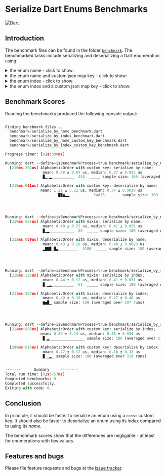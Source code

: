 # Serialize Dart Enums Benchmarks
[![Dart](https://github.com/simphotonics/serialize_enum/actions/workflows/dart.yml/badge.svg)](https://github.com/simphotonics/serialize_enum/actions/workflows/dart.yml)


## Introduction

The benchmark files can be found in the folder [`benchmark`][benchmark].
The benchmarked tasks include serializing and deserializing a Dart enumeration
using:

<details> <summary> the enum name - click to show:  </summary>

```Dart
enum AlphabeticOrder with SerializeByName<AlphabeticOrder> {
  asc,
  desc;

  /// Reads a json map and returns the corresponding
  /// instance of `AlphabeticOrder`.
  factory AlphabeticOrder.fromJson(Map<String, dynamic> json) =>
      SerializeByName.fromJson(json: json, values: values);
}
```
</details>
<details> <summary> the enum name and custom json map key - click to show:  </summary>

```Dart
enum AlphabeticOrder implements SerializeByName {
  asc,
  desc;

  static const key = 'alphabeticOrder';

  @override
  Map<String, dynamic> toJson() => {key: name};

  /// Reads a json map and returns the corresponding
  /// instance of `AlphabeticOrder`.
  factory AlphabeticOrder.fromJson(Map<String, dynamic> json) =>
      SerializeByName.fromJsonCustomKey(json: json, values: values, key: key);
}
```
</details>

<details> <summary> the enum index - click to show:  </summary>

```Dart
enum AlphabeticOrder with SerializeByIndex<AlphabeticOrder> {
  asc,
  desc;

  /// Reads a json map and returns the corresponding
  /// instance of `AlphabeticOrder`.
  factory AlphabeticOrder.fromJson(Map<String, dynamic> json) =>
      SerializeByIndex.fromJson(json: json, values: values);
}
```
</details>


<details> <summary> the enum index and a custom json map key
- click to show:  </summary>

```Dart
enum AlphabeticOrder implements SerializeByIndex {
  asc,
  desc;

  static const key = 'alphabeticOrder';

  @override
  Map<String, dynamic> toJson() => {key: index};

  /// Reads a json map and returns the corresponding
  /// instance of `AlphabeticOrder`.
  factory AlphabeticOrder.fromJson(Map<String, dynamic> json) =>
      SerializeByIndex.fromJsonCustomKey(json: json, values: values, key: key);
}
```
</details>

## Benchmark Scores

Running the benchmarks produced the following console output:
```python

Finding benchmark files...
  benchmark/serialize_by_name_benchmark.dart
  benchmark/serialize_by_index_benchmark.dart
  benchmark/serialize_by_name_custom_key_benchmark.dart
  benchmark/serialize_by_index_custom_key_benchmark.dart

Progress timer: [01s:000ms]

Running: dart --define=isBenchmarkProcess=true benchmark/serialize_by_name_custom_key_benchmark.dart
  [216ms:302us] AlphabeticOrder with custom key: serialize by name;
                 mean: 0.48 ± 0.69 us, median: 0.37 ± 0.032 us
                 ▉▁_▂__________  448  _____ sample size: 100 (averaged over 206 runs)

  [215ms:061us] AlphabeticOrder with custom key: deserialize by name;
                mean: 1.21 ± 5.12 us, median: 0.34 ± 0.0030 us
                 _______▉▉▅▂▂_________  34813  _____ sample size: 100 (averaged over 205 runs)




Running: dart --define=isBenchmarkProcess=true benchmark/serialize_by_name_benchmark.dart
  [219ms:585us] AlphabeticOrder with mixin: serialize by name;
                 mean: 0.48 ± 0.25 us, median: 0.41 ± 0.031 us
                 ▉▁▂___________  85  _____ sample size: 100 (averaged over 235 runs)

  [212ms:089us] AlphabeticOrder with mixin: deserialize by name;
                 mean: 0.43 ± 0.28 us, median: 0.40 ± 0.0020 us
                 ▂▇▇▉_█▃_________  3186  _____ sample size: 100 (averaged over 214 runs)




Running: dart --define=isBenchmarkProcess=true benchmark/serialize_by_index_benchmark.dart
  [218ms:215us] AlphabeticOrder with mixin: serialize by index;
                 mean: 0.44 ± 0.12 us, median: 0.41 ± 0.031 us
                 ▉_▁▂__________  61  _____ sample size: 100 (averaged over 222 runs)

  [211ms:567us] AlphabeticOrder with mixin: deserialize by index;
                 mean: 0.49 ± 0.19 us, median: 0.47 ± 0.40 us
                 ▆▅▉▁ sample size: 100 (averaged over 207 runs)




Running: dart --define=isBenchmarkProcess=true benchmark/serialize_by_index_custom_key_benchmark.dart
  [214ms:866us] AlphabeticOrder with custom key: serialize by index;
                mean: 0.39 ± 0.14 us, median: 0.36 ± 0.034 us
                 ▉_▂________________ sample size: 100 (averaged over 215 runs)

  [209ms:815us] AlphabeticOrder with custom key: deserialize by index;
                 mean: 0.27 ± 0.17 us, median: 0.16 ± 0.32 us
                 ▉_▁▂_ sample size: 100 (averaged over 319 runs)


-------      Summary     --------
Total run time: [01s:757ms]
Completed benchmarks: 8.
Completed successfully.
Exiting with code: 0.
```

## Conclusion

In principle, it should be faster to serialize an enum using a `const`
custom key. It should also be faster to deserialize an enum using its
*index* compared to using its *name*.

The benchmark scores show that the differences are negligable - at least for
enumerations with few values.


## Features and bugs

Please file feature requests and bugs at the [issue tracker][tracker].

[tracker]: https://github.com/simphotonics/serialize_enum/issues

[benchmark]: https://github.com/simphotonics/serialize_enum/tree/main/benchmark

[jsonEncode]: https://api.dart.dev/dart-convert/jsonEncode.html

[jsonDecode]: https://api.dart.dev/dart-convert/jsonDecode.html

[json_serializable]: https://pub.dev/packages/json_serializable

[serialize_enum]: https://pub.dev/packages/serialize_enum

[SerializableByIndex]: https://pub.dev/documentation/serialize_enum/latest/serialize_enum/SerializableByIndex-class.html

[SerializableByName]: https://pub.dev/documentation/serialize_enum/latest/serialize_enum/SerializableByName-class.html

[SerializeByIndex]: https://pub.dev/documentation/serialize_enum/latest/serialize_enum/SerializeByIndex-mixin.html

[SerializeByName]: https://pub.dev/documentation/serialize_enum/latest/serialize_enum/SerializeByName-mixin.html